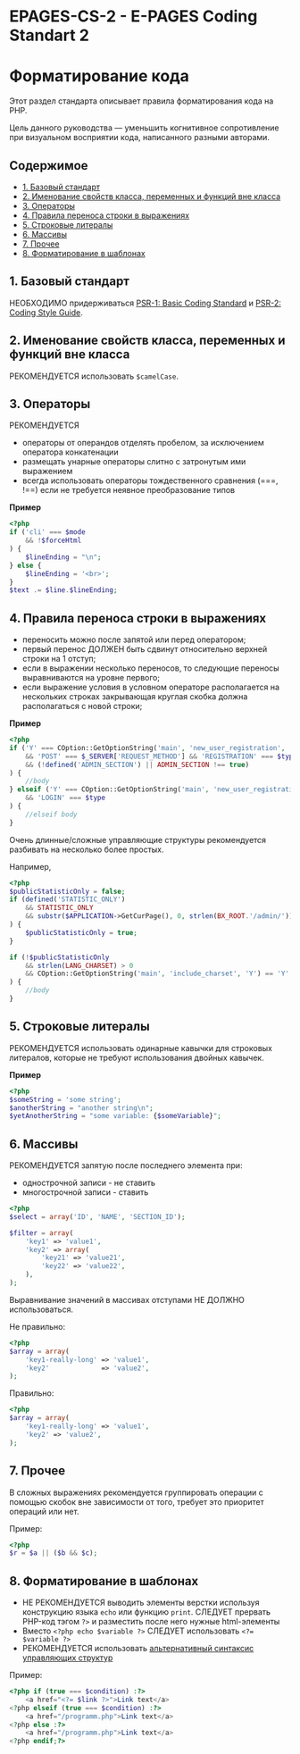 # EPAGES-CS-2 - E-PAGES Coding Standart 2

[psr-1]: http://www.php-fig.org/psr/psr-1/
[psr-2]: http://www.php-fig.org/psr/psr-2/

# Форматирование кода

Этот раздел стандарта описывает правила форматирования кода на PHP.

Цель данного руководства — уменьшить когнитивное сопротивление при
визуальном восприятии кода, написанного разными авторами.

## Содержимое
- [1. Базовый стандарт](#1-Базовый-стандарт)
- [2. Именование свойств класса, переменных и функций вне класса](#2-Именование-свойств-класса-переменных-и-функций-вне-класса)
- [3. Операторы](#3-Операторы)
- [4. Правила переноса строки в выражениях](#4-Правила-переноса-строки-в-выражениях)
- [5. Строковые литералы](#5-Строковые-литералы)
- [6. Массивы](#6-Массивы)
- [7. Прочее](#7-Прочее)
- [8. Форматирование в шаблонах](#8-Форматирование-в-шаблонах)

## 1. Базовый стандарт

НЕОБХОДИМО придерживаться [PSR-1: Basic Coding Standard][psr-1] и [PSR-2: Coding Style Guide][psr-2].

## 2. Именование свойств класса, переменных и функций вне класса

РЕКОМЕНДУЕТСЯ использовать `$camelCase`.

## 3. Операторы

РЕКОМЕНДУЕТСЯ
- операторы от операндов отделять пробелом, за исключением оператора конкатенации
- размещать унарные операторы слитно с затронутым ими выражением
- всегда использовать операторы тождественного сравнения (===, !==) если не требуется неявное преобразование типов

**Пример**
```php
<?php
if ('cli' === $mode 
    && !$forceHtml
) {
    $lineEnding = "\n";
} else {
    $lineEnding = '<br>';
}
$text .= $line.$lineEnding;
```

## 4. Правила переноса строки в выражениях

- переносить можно после запятой или перед оператором;
- первый перенос ДОЛЖЕН быть сдвинут относительно верхней строки на 1 отступ;
- если в выражении несколько переносов, то следующие переносы выравниваются на уровне первого;
- если выражение условия в условном операторе располагается на нескольких строках закрывающая круглая скобка должна располагаться с новой строки;


**Пример**

```php
<?php
if ('Y' === COption::GetOptionString('main', 'new_user_registration', 'N')
    && 'POST' === $_SERVER['REQUEST_METHOD'] && 'REGISTRATION' === $type
    && (!defined('ADMIN_SECTION') || ADMIN_SECTION !== true)
) {
    //body
} elseif ('Y' === COption::GetOptionString('main', 'new_user_registration', 'N')
    && 'LOGIN' === $type
) {
    //elseif body
}
```

Очень длинные/сложные управляющие структуры рекомендуется разбивать на несколько более простых.

Например,
```php
<?php
$publicStatisticOnly = false;
if (defined('STATISTIC_ONLY')
    && STATISTIC_ONLY
    && substr($APPLICATION->GetCurPage(), 0, strlen(BX_ROOT.'/admin/')) !== BX_ROOT.'/admin/'
) {
    $publicStatisticOnly = true;
}

if (!$publicStatisticOnly
    && strlen(LANG_CHARSET) > 0
    && COption::GetOptionString('main', 'include_charset', 'Y') == 'Y'
) {
    //body
}
```

## 5. Строковые литералы

РЕКОМЕНДУЕТСЯ использовать одинарные кавычки для строковых литералов, которые не требуют использования двойных кавычек.

**Пример**
```php
<?php
$someString = 'some string';
$anotherString = "another string\n";
$yetAnotherString = "some variable: {$someVariable}";
```



## 6. Массивы

РЕКОМЕНДУЕТСЯ запятую после последнего элемента при:
- однострочной записи - не ставить
- многострочной записи - ставить

```php
<?php
$select = array('ID', 'NAME', 'SECTION_ID');

$filter = array(
    'key1' => 'value1',
    'key2' => array(
        'key21' => 'value21',
        'key22' => 'value22',
    ),
);
```

Выравнивание значений в массивах отступами НЕ ДОЛЖНО использоваться.

Не правильно:
```php
<?php
$array = array(
    'key1-really-long' => 'value1',
    'key2'			   => 'value2',
);
```

Правильно:
```php
<?php
$array = array(
    'key1-really-long' => 'value1',
    'key2' => 'value2',
);
```

## 7. Прочее
В сложных выражениях рекомендуется группировать операции с помощью скобок вне зависимости от того, требует это приоритет операций или нет.

Пример:
```php
<?php
$r = $a || ($b && $c);
```

## 8. Форматирование в шаблонах

- НЕ РЕКОМЕНДУЕТСЯ выводить элементы верстки используя конструкцию языка `echo` или функцию `print`. СЛЕДУЕТ прервать PHP-код тэгом `?>` и разместить после него нужные html-элементы
- Вместо `<?php echo $variable ?>` СЛЕДУЕТ использовать `<?= $variable ?>`
- РЕКОМЕНДУЕТСЯ использовать [альтернативный синтаксис управляющих структур](http://php.net/manual/ru/control-structures.alternative-syntax.php)

Пример:
```php
<?php if (true === $condition) :?>
    <a href="<?= $link ?>">Link text</a>
<?php elseif (true === $condition) :?>
    <a href="/programm.php">Link text</a>
<?php else :?>
    <a href="/programm.php">Link text</a>
<?php endif;?>
```
